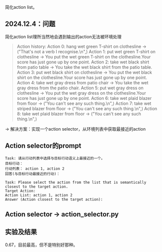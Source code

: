 简化action list。

## 2024.12.4：问题

简化action list理所当然地会遇到输出的action无法被环境处理

> Action history: Action 0: hang wet green T-shirt on clothesline -> ("That's not a verb I recognise.\n",) Action 1: put wet green T-shirt on clothesline -> You put the wet green T-shirt on the clothesline.Your score has just gone up by one point. Action 2: take wet black shirt from patio table -> You take the wet black shirt from the patio table. Action 3: put wet black shirt on clothesline -> You put the wet black shirt on the clothesline.Your score has just gone up by one point. Action 4: take wet gray dress from patio chair -> You take the wet gray dress from the patio chair. Action 5: put wet gray dress on clothesline -> You put the wet gray dress on the clothesline.Your score has just gone up by one point. Action 6: take wet plaid blazer from floor -> ("You can't see any such thing.\n",) Action 7: take wet striped blazer from floor -> ("You can't see any such thing.\n",) Action 8: take wet plaid blazer from floor -> ("You can't see any such thing.\n",) 

-> 解决方案：实现一个action selector，从环境列表中获取最接近的action

## Action selector的prompt

```
Task: 请从行动列表中选择与目标行动语义上最接近的一个。
目标行动：
行动列表： action 1, action 2
回答(与目标行动最接近的行动)：
```

```
Task: Please select the action from the list that is semantically closest to the target action.
Target Action:
Action List: action 1, action 2
Answer (Action closest to the target action):
```

## Action selector -> action_selector.py

## 实验及结果

0.67，目前最高，但不是特别好那种。